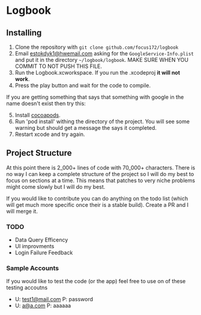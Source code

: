 # Logbook

## Installing

1) Clone the repository with `git clone github.com/focus172/logbook`
2) Email estokdyk1@hwemail.com asking for the `GoogleService-Info.plist` and put it in the directory `~/logbook/logbook`. MAKE SURE WHEN YOU COMMIT TO NOT PUSH THIS FILE.
3) Run the Logbook.xcworkspace. If you run the .xcodeproj **it will not work**.
4) Press the play button and wait for the code to compile.

If you are getting something that says that something with google in the name doesn't exist then try this:

5) Install [cocoapods](https://cocoapods.org/).
6) Run 'pod install' withing the directory of the project. You will see some warning but should get a message the says it completed.
7) Restart xcode and try again.

## Project Structure

At this point there is 2_000+ lines of code with 70_000+ characters. There is no way I can keep a complete structure of the project so I will do my best to focus on sections at a time. This means that patches to very niche problems might come slowly but I will do my best. 

If you would like to contribute you can do anything on the todo list (which will get much more specific once their is a stable build). Create a PR and I will merge it.

### TODO

- Data Query Efficency
- UI improvments
- Login Failure Feedback

### Sample Accounts

If you would like to test the code (or the app) feel free to use on of these testing accoutns

- U: test1@mail.com P: password
- U: a@a.com P: aaaaaa
